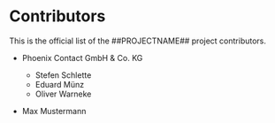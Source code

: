 # Contributors

This is the official list of the ##PROJECTNAME## project contributors.
<!---
Names of the original copyright holders (individuals or organizations) should be listed with a '*' in the first column. People who have contributed from an organization can be listed under the organization that actually holds the copyright for their contributions. Those individuals should have their names indented and be marked with a '-'.
-->

* Phoenix Contact GmbH & Co. KG
  - Stefen Schlette
  - Eduard Münz
   - Oliver Warneke

* Max Mustermann
